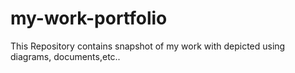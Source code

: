 # my-work-portfolio
This Repository contains snapshot of my work with depicted using diagrams, documents,etc..
